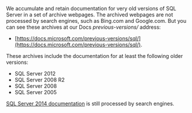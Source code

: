 
We accumulate and retain documentation for very old versions of SQL Server in a set of archive webpages. The archived webpages are not processed by search engines, such as Bing.com and Google.com. But you can see these archives at our Docs _previous-versions/_ address:

- [https://docs.microsoft.com/previous-versions/sql/](https://docs.microsoft.com/previous-versions/sql/).

These archives include the documentation for at least the following older versions:

- SQL Server 2012
- SQL Server 2008 R2
- SQL Server 2008
- SQL Server 2005

[SQL Server 2014 documentation](https://docs.microsoft.com/sql/2014-toc/index?view=sql-server-2014) is still processed by search engines.
